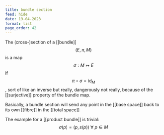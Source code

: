 ```yaml
---
title: bundle section
feed: hide
date: 19-04-2023
format: list
page_order: 42
---
```



The (cross-)section of a [[bundle]] $$(E, \pi, M)$$ is a map $$\sigma: M\mapsto E$$ if $$\pi\circ\sigma=\text{id}_M$$, sort of like an inverse but really, dangerously not really, because of the [[surjective]] property of the bundle map.

Basically, a bundle section will send any point in the [[base space]] back to its own [[fibre]] in the [[total space]]

The example for a [[product bundle]] is trivial: $$\sigma(p) = (p, s(p))\ \forall\ p\in M$$


